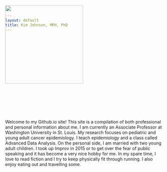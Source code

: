 ```yaml
---
layout: default
title: Kim Johnson, MPH, PhD
---
```


<div style= "float:center;position: relative; top: -100px;"><img src="{{ site.baseurl }}/images/IMG_3496.JPG" width="250px"></div> 

Welcome to my Github.io site! This site is a compilation of both professional and personal information about me. I am currently an Associate Professor at Washington University in St. Louis. My research focuses on pediatric and young adult cancer epidemiology. I teach epidemiology and a class called Advanced Data Analysis. On the personal side, I am married with two young adult children. I took up Improv in 2015 or to get over the fear of public speaking and it has become a very nice hobby for me. In my spare time, I love to read fiction and I try to keep physically fit through running. I also enjoy eating out and travelling some.
